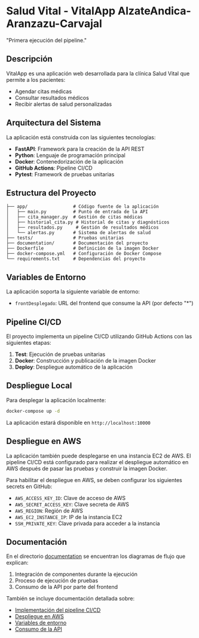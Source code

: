 # Salud Vital - VitalApp AlzateAndica-Aranzazu-Carvajal

"Primera ejecución del pipeline."

## Descripción

VitalApp es una aplicación web desarrollada para la clínica Salud Vital que permite a los pacientes:
- Agendar citas médicas
- Consultar resultados médicos
- Recibir alertas de salud personalizadas

## Arquitectura del Sistema

La aplicación está construida con las siguientes tecnologías:
- **FastAPI**: Framework para la creación de la API REST
- **Python**: Lenguaje de programación principal
- **Docker**: Contenedorización de la aplicación
- **GitHub Actions**: Pipeline CI/CD
- **Pytest**: Framework de pruebas unitarias

## Estructura del Proyecto

```
├── app/                 # Código fuente de la aplicación
│   ├── main.py          # Punto de entrada de la API
│   ├── cita_manager.py  # Gestión de citas médicas
│   ├── historial_cita.py # Historial de citas y diagnósticos
│   ├── resultados.py     # Gestión de resultados médicos
│   └── alertas.py       # Sistema de alertas de salud
├── tests/               # Pruebas unitarias
├── documentation/       # Documentación del proyecto
├── Dockerfile           # Definición de la imagen Docker
├── docker-compose.yml   # Configuración de Docker Compose
└── requirements.txt     # Dependencias del proyecto
```

## Variables de Entorno

La aplicación soporta la siguiente variable de entorno:
- `frontDesplegado`: URL del frontend que consume la API (por defecto "*")

## Pipeline CI/CD

El proyecto implementa un pipeline CI/CD utilizando GitHub Actions con las siguientes etapas:
1. **Test**: Ejecución de pruebas unitarias
2. **Docker**: Construcción y publicación de la imagen Docker
3. **Deploy**: Despliegue automático de la aplicación

## Despliegue Local

Para desplegar la aplicación localmente:

```bash
docker-compose up -d
```

La aplicación estará disponible en `http://localhost:10000`

## Despliegue en AWS

La aplicación también puede desplegarse en una instancia EC2 de AWS. El pipeline CI/CD está configurado para realizar el despliegue automático en AWS después de pasar las pruebas y construir la imagen Docker.

Para habilitar el despliegue en AWS, se deben configurar los siguientes secrets en GitHub:
- `AWS_ACCESS_KEY_ID`: Clave de acceso de AWS
- `AWS_SECRET_ACCESS_KEY`: Clave secreta de AWS
- `AWS_REGION`: Región de AWS
- `AWS_EC2_INSTANCE_IP`: IP de la instancia EC2
- `SSH_PRIVATE_KEY`: Clave privada para acceder a la instancia

## Documentación

En el directorio [documentation](documentation/) se encuentran los diagramas de flujo que explican:
1. Integración de componentes durante la ejecución
2. Proceso de ejecución de pruebas
3. Consumo de la API por parte del frontend

También se incluye documentación detallada sobre:
- [Implementación del pipeline CI/CD](documentation/pipeline_implementation.md)
- [Despliegue en AWS](documentation/despliegue_aws.md)
- [Variables de entorno](documentation/variables_entorno.md)
- [Consumo de la API](documentation/consumo_api.md)
